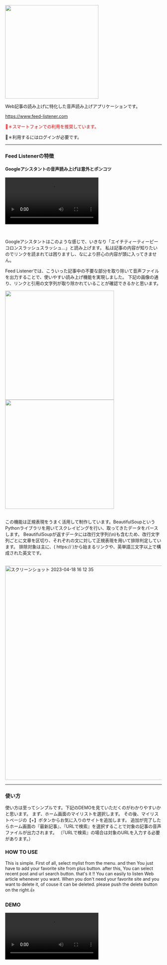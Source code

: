 <img style="width:300px;" src="https://user-images.githubusercontent.com/77283970/231783718-2fdef319-79be-4b7f-8f0b-16b7af5e1fa3.png">

<p>
Web記事の読み上げに特化した音声読み上げアプリケーションです。
</p>

 <a href="https://www.feed-listener.com">https://www.feed-listener.com</a>

 <p style="color:red;"> 
📱＊スマートフォンでの利用を推奨しています。
  
📱＊利用するにはログインが必要です。
</p>


<hr>

<h3>Feed Listenerの特徴</h3>
<h4>Googleアシスタントの音声読み上げは意外とポンコツ</h4>

<video src="https://user-images.githubusercontent.com/77283970/231780953-1064b3a8-1f58-4474-96c3-b06916ef3507.mp4"></video>

<br>

Googleアシスタントはこのような感じで、いきなり「エイチティーティーピーコロンスラッシュスラッシュ...」と読み上げます。
私は記事の内容が知りたいのでリンクを読まれては困りますし、なにより肝心の内容が頭に入ってきません。

Feed Listenerでは、こういった記事中の不要な部分を取り除いて音声ファイルを出力することで、使いやすい読み上げ機能を実現しました。
下記の画像の通り、リンクと引用の文字列が取り除かれていることが確認できるかと思います。
<br>


<div>
  <img style="width:350px;" src="https://user-images.githubusercontent.com/77283970/231784525-84c7cd6e-2434-4530-a220-498d3aef6bba.jpg">
  <img style="width:350px;" src="https://user-images.githubusercontent.com/77283970/231784542-8028fcc8-ef06-4d2f-a143-af75c5b499e6.jpg">
</div>

<br>

この機能は正規表現をうまく活用して制作しています。BeautifulSoupというPythonライブラリを用いてスクレイピングを行い、取ってきたデータをパースします。
BeautifulSoupが返すデータには改行文字列(\n)も含むため、改行文字列ごとに文章を区切り、それぞれの文に対して正規表現を用いて排除判定しています。
排除対象は主に、( https:// )から始まるリンクや、英単語三文字以上で構成された英文です。

<br>

<img width="688" alt="スクリーンショット 2023-04-18 16 12 35" src="https://user-images.githubusercontent.com/77283970/232699861-5d902d66-badc-465c-9b4e-7096c0a47c9d.png">

<hr>

<h3>使い方</h3>

<p>
使い方は至ってシンプルです。下記のDEMOを見ていただくのがわかりやすいかと思います。
まず、ホーム画面のマイリストを選択します。
その後、マイリストページの【+】ボタンからお気に入りのサイトを追加します。
追加が完了したらホーム画面の『最新記事』、『URLで検索』を選択することで対象の記事の音声ファイルが出力されます。
（『URLで検索』の場合は対象のURLを入力する必要があります。）
</p>

<h3>HOW TO USE</h3>

<p>
This is simple. 
First of all, select mylist from the menu.
and then You just have to add your favorite site from plus button.
after this, You can select recent post and url search button.
that's it !!
You can easily to listen Web article whenever you want.
When you don't need your favorite site and you want to delete it, of couse it can be deleted. 
please push the delete button on the right.👍
</p>

<h3>DEMO</h3>
<video src="https://user-images.githubusercontent.com/77283970/231787433-9ee8e1cf-c4de-474a-a442-5153d6020fd6.mp4"></video>

<br>



